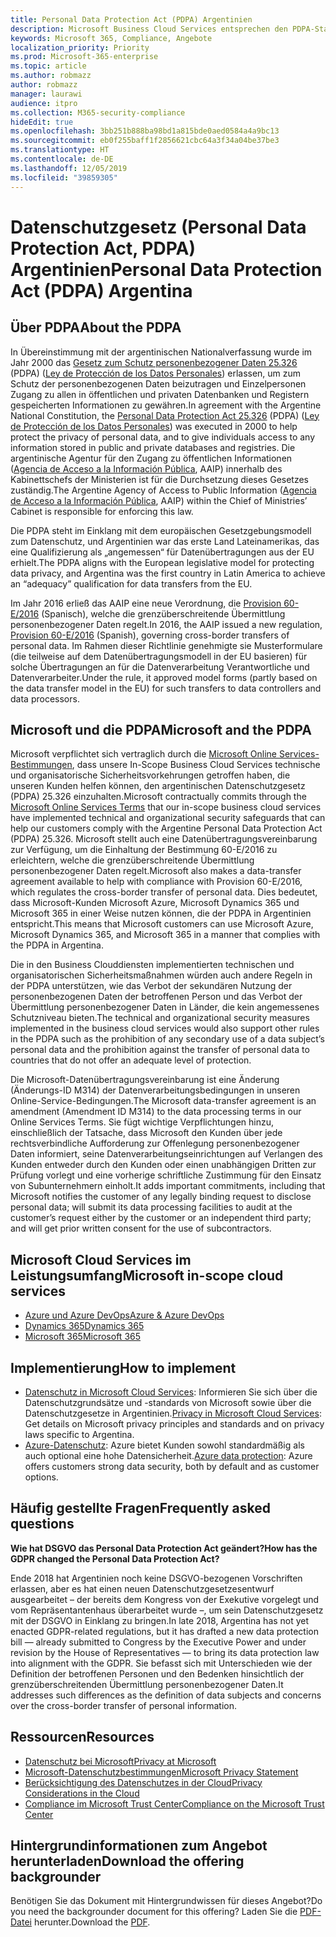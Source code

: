 ```yaml
---
title: Personal Data Protection Act (PDPA) Argentinien
description: Microsoft Business Cloud Services entsprechen den PDPA-Standards zum Schutz der personenbezogenen Daten.
keywords: Microsoft 365, Compliance, Angebote
localization_priority: Priority
ms.prod: Microsoft-365-enterprise
ms.topic: article
ms.author: robmazz
author: robmazz
manager: laurawi
audience: itpro
ms.collection: M365-security-compliance
hideEdit: true
ms.openlocfilehash: 3bb251b888ba98bd1a815bde0aed0584a4a9bc13
ms.sourcegitcommit: eb0f255baff1f2856621cbc64a3f34a04be37be3
ms.translationtype: HT
ms.contentlocale: de-DE
ms.lasthandoff: 12/05/2019
ms.locfileid: "39859305"
---
```

# <a name="personal-data-protection-act-pdpa-argentina"></a><span data-ttu-id="5f54a-104">Datenschutzgesetz (Personal Data Protection Act, PDPA) Argentinien</span><span class="sxs-lookup"><span data-stu-id="5f54a-104">Personal Data Protection Act (PDPA) Argentina</span></span>

## <a name="about-the-pdpa"></a><span data-ttu-id="5f54a-105">Über PDPA</span><span class="sxs-lookup"><span data-stu-id="5f54a-105">About the PDPA</span></span>

<span data-ttu-id="5f54a-106">In Übereinstimmung mit der argentinischen Nationalverfassung wurde im Jahr 2000 das [Gesetz zum Schutz personenbezogener Daten 25.326](https://unpan1.un.org/intradoc/groups/public/documents/un-dpadm/unpan044147.pdf) (PDPA) ([Ley de Protección de los Datos Personales](http://servicios.infoleg.gob.ar/infolegInternet/anexos/60000-64999/64790/norma.htm)) erlassen, um zum Schutz der personenbezogenen Daten beizutragen und Einzelpersonen Zugang zu allen in öffentlichen und privaten Datenbanken und Registern gespeicherten Informationen zu gewähren.</span><span class="sxs-lookup"><span data-stu-id="5f54a-106">In agreement with the Argentine National Constitution, the [Personal Data Protection Act 25.326](https://unpan1.un.org/intradoc/groups/public/documents/un-dpadm/unpan044147.pdf) (PDPA) ([Ley de Protección de los Datos Personales](http://servicios.infoleg.gob.ar/infolegInternet/anexos/60000-64999/64790/norma.htm)) was executed in 2000 to help protect the privacy of personal data, and to give individuals access to any information stored in public and private databases and registries.</span></span> <span data-ttu-id="5f54a-107">Die argentinische Agentur für den Zugang zu öffentlichen Informationen ([Agencia de Acceso a la Información Pública](https://www.argentina.gob.ar/aaip), AAIP) innerhalb des Kabinettschefs der Ministerien ist für die Durchsetzung dieses Gesetzes zuständig.</span><span class="sxs-lookup"><span data-stu-id="5f54a-107">The Argentine Agency of Access to Public Information ([Agencia de Acceso a la Información Pública](https://www.argentina.gob.ar/aaip), AAIP) within the Chief of Ministries’ Cabinet is responsible for enforcing this law.</span></span>

<span data-ttu-id="5f54a-108">Die PDPA steht im Einklang mit dem europäischen Gesetzgebungsmodell zum Datenschutz, und Argentinien war das erste Land Lateinamerikas, das eine Qualifizierung als „angemessen“ für Datenübertragungen aus der EU erhielt.</span><span class="sxs-lookup"><span data-stu-id="5f54a-108">The PDPA aligns with the European legislative model for protecting data privacy, and Argentina was the first country in Latin America to achieve an “adequacy” qualification for data transfers from the EU.</span></span>

<span data-ttu-id="5f54a-109">Im Jahr 2016 erließ das AAIP eine neue Verordnung, die [Provision 60-E/2016](http://servicios.infoleg.gob.ar/infolegInternet/anexos/265000-269999/267922/norma.htm) (Spanisch), welche die grenzüberschreitende Übermittlung personenbezogener Daten regelt.</span><span class="sxs-lookup"><span data-stu-id="5f54a-109">In 2016, the AAIP issued a new regulation, [Provision 60-E/2016](http://servicios.infoleg.gob.ar/infolegInternet/anexos/265000-269999/267922/norma.htm) (Spanish), governing cross-border transfers of personal data.</span></span> <span data-ttu-id="5f54a-110">Im Rahmen dieser Richtlinie genehmigte sie Musterformulare (die teilweise auf dem Datenübertragungsmodell in der EU basieren) für solche Übertragungen an für die Datenverarbeitung Verantwortliche und Datenverarbeiter.</span><span class="sxs-lookup"><span data-stu-id="5f54a-110">Under the rule, it approved model forms (partly based on the data transfer model in the EU) for such transfers to data controllers and data processors.</span></span>

## <a name="microsoft-and-the-pdpa"></a><span data-ttu-id="5f54a-111">Microsoft und die PDPA</span><span class="sxs-lookup"><span data-stu-id="5f54a-111">Microsoft and the PDPA</span></span>

<span data-ttu-id="5f54a-112">Microsoft verpflichtet sich vertraglich durch die [Microsoft Online Services-Bestimmungen](https://www.microsoftvolumelicensing.com/DocumentSearch.aspx?Mode=3&DocumentTypeId=31), dass unsere In-Scope Business Cloud Services technische und organisatorische Sicherheitsvorkehrungen getroffen haben, die unseren Kunden helfen können, den argentinischen Datenschutzgesetz (PDPA) 25.326 einzuhalten.</span><span class="sxs-lookup"><span data-stu-id="5f54a-112">Microsoft contractually commits through the [Microsoft Online Services Terms](https://www.microsoftvolumelicensing.com/DocumentSearch.aspx?Mode=3&DocumentTypeId=31) that our in-scope business cloud services have implemented technical and organizational security safeguards that can help our customers comply with the Argentine Personal Data Protection Act (PDPA) 25.326.</span></span> <span data-ttu-id="5f54a-113">Microsoft stellt auch eine Datenübertragungsvereinbarung zur Verfügung, um die Einhaltung der Bestimmung 60-E/2016 zu erleichtern, welche die grenzüberschreitende Übermittlung personenbezogener Daten regelt.</span><span class="sxs-lookup"><span data-stu-id="5f54a-113">Microsoft also makes a data-transfer agreement available to help with compliance with Provision 60-E/2016, which regulates the cross-border transfer of personal data.</span></span> <span data-ttu-id="5f54a-114">Dies bedeutet, dass Microsoft-Kunden Microsoft Azure, Microsoft Dynamics 365 und Microsoft 365 in einer Weise nutzen können, die der PDPA in Argentinien entspricht.</span><span class="sxs-lookup"><span data-stu-id="5f54a-114">This means that Microsoft customers can use Microsoft Azure, Microsoft Dynamics 365, and Microsoft 365 in a manner that complies with the PDPA in Argentina.</span></span>

<span data-ttu-id="5f54a-115">Die in den Business Clouddiensten implementierten technischen und organisatorischen Sicherheitsmaßnahmen würden auch andere Regeln in der PDPA unterstützen, wie das Verbot der sekundären Nutzung der personenbezogenen Daten der betroffenen Person und das Verbot der Übermittlung personenbezogener Daten in Länder, die kein angemessenes Schutzniveau bieten.</span><span class="sxs-lookup"><span data-stu-id="5f54a-115">The technical and organizational security measures implemented in the business cloud services would also support other rules in the PDPA such as the prohibition of any secondary use of a data subject’s personal data and the prohibition against the transfer of personal data to countries that do not offer an adequate level of protection.</span></span>

<span data-ttu-id="5f54a-116">Die Microsoft-Datenübertragungsvereinbarung ist eine Änderung (Änderungs-ID M314) der Datenverarbeitungsbedingungen in unseren Online-Service-Bedingungen.</span><span class="sxs-lookup"><span data-stu-id="5f54a-116">The Microsoft data-transfer agreement is an amendment (Amendment ID M314) to the data processing terms in our Online Services Terms.</span></span> <span data-ttu-id="5f54a-117">Sie fügt wichtige Verpflichtungen hinzu, einschließlich der Tatsache, dass Microsoft den Kunden über jede rechtsverbindliche Aufforderung zur Offenlegung personenbezogener Daten informiert, seine Datenverarbeitungseinrichtungen auf Verlangen des Kunden entweder durch den Kunden oder einen unabhängigen Dritten zur Prüfung vorlegt und eine vorherige schriftliche Zustimmung für den Einsatz von Subunternehmern einholt.</span><span class="sxs-lookup"><span data-stu-id="5f54a-117">It adds important commitments, including that Microsoft notifies the customer of any legally binding request to disclose personal data; will submit its data processing facilities to audit at the customer’s request either by the customer or an independent third party; and will get prior written consent for the use of subcontractors.</span></span>

## <a name="microsoft-in-scope-cloud-services"></a><span data-ttu-id="5f54a-118">Microsoft Cloud Services im Leistungsumfang</span><span class="sxs-lookup"><span data-stu-id="5f54a-118">Microsoft in-scope cloud services</span></span>

- [<span data-ttu-id="5f54a-119">Azure und Azure DevOps</span><span class="sxs-lookup"><span data-stu-id="5f54a-119">Azure & Azure DevOps</span></span>](https://gallery.technet.microsoft.com/Overview-of-Azure-c1be3942)
- [<span data-ttu-id="5f54a-120">Dynamics 365</span><span class="sxs-lookup"><span data-stu-id="5f54a-120">Dynamics 365</span></span>](https://download.microsoft.com/download/E/1/9/E1977163-7A86-4812-AC18-C03ADC958AAF/Microsoft_Dynamics_365_Cloud_Service_Compliance_Datasheet.pdf)
- [<span data-ttu-id="5f54a-121">Microsoft 365</span><span class="sxs-lookup"><span data-stu-id="5f54a-121">Microsoft 365</span></span>](https://servicetrust.microsoft.com/ViewPage/TrustDocuments?command=Download&downloadType=Document&downloadId=9f756cce-b15d-45a9-94d7-6a583dee4401&docTab=6d000410-c9e9-11e7-9a91-892aae8839ad_Compliance_Guides)

## <a name="how-to-implement"></a><span data-ttu-id="5f54a-122">Implementierung</span><span class="sxs-lookup"><span data-stu-id="5f54a-122">How to implement</span></span>

- <span data-ttu-id="5f54a-123">[Datenschutz in Microsoft Cloud Services](https://www.microsoft.com/download/details.aspx?id=55710): Informieren Sie sich über die Datenschutzgrundsätze und -standards von Microsoft sowie über die Datenschutzgesetze in Argentinien.</span><span class="sxs-lookup"><span data-stu-id="5f54a-123">[Privacy in Microsoft Cloud Services](https://www.microsoft.com/download/details.aspx?id=55710): Get details on Microsoft privacy principles and standards and on privacy laws specific to Argentina.</span></span>  
- <span data-ttu-id="5f54a-124">[Azure-Datenschutz](https://docs.microsoft.com/azure/security/azure-protection-of-customer-data): Azure bietet Kunden sowohl standardmäßig als auch optional eine hohe Datensicherheit.</span><span class="sxs-lookup"><span data-stu-id="5f54a-124">[Azure data protection](https://docs.microsoft.com/azure/security/azure-protection-of-customer-data): Azure offers customers strong data security, both by default and as customer options.</span></span>

## <a name="frequently-asked-questions"></a><span data-ttu-id="5f54a-125">Häufig gestellte Fragen</span><span class="sxs-lookup"><span data-stu-id="5f54a-125">Frequently asked questions</span></span>

<span data-ttu-id="5f54a-126">**Wie hat DSGVO das Personal Data Protection Act geändert?**</span><span class="sxs-lookup"><span data-stu-id="5f54a-126">**How has the GDPR changed the Personal Data Protection Act?**</span></span>

<span data-ttu-id="5f54a-127">Ende 2018 hat Argentinien noch keine DSGVO-bezogenen Vorschriften erlassen, aber es hat einen neuen Datenschutzgesetzesentwurf ausgearbeitet – der bereits dem Kongress von der Exekutive vorgelegt und vom Repräsentantenhaus überarbeitet wurde –, um sein Datenschutzgesetz mit der DSGVO in Einklang zu bringen.</span><span class="sxs-lookup"><span data-stu-id="5f54a-127">In late 2018, Argentina has not yet enacted GDPR-related regulations, but it has drafted a new data protection bill — already submitted to Congress by the Executive Power and under revision by the House of Representatives — to bring its data protection law into alignment with the GDPR.</span></span> <span data-ttu-id="5f54a-128">Sie befasst sich mit Unterschieden wie der Definition der betroffenen Personen und den Bedenken hinsichtlich der grenzüberschreitenden Übermittlung personenbezogener Daten.</span><span class="sxs-lookup"><span data-stu-id="5f54a-128">It addresses such differences as the definition of data subjects and concerns over the cross-border transfer of personal information.</span></span>

## <a name="resources"></a><span data-ttu-id="5f54a-129">Ressourcen</span><span class="sxs-lookup"><span data-stu-id="5f54a-129">Resources</span></span>

- [<span data-ttu-id="5f54a-130">Datenschutz bei Microsoft</span><span class="sxs-lookup"><span data-stu-id="5f54a-130">Privacy at Microsoft</span></span>](https://privacy.microsoft.com)
- [<span data-ttu-id="5f54a-131">Microsoft-Datenschutzbestimmungen</span><span class="sxs-lookup"><span data-stu-id="5f54a-131">Microsoft Privacy Statement</span></span>](https://privacy.microsoft.com/privacystatement)
- [<span data-ttu-id="5f54a-132">Berücksichtigung des Datenschutzes in der Cloud</span><span class="sxs-lookup"><span data-stu-id="5f54a-132">Privacy Considerations in the Cloud</span></span>](https://download.microsoft.com/download/0/9/D/09DE47F6-F9E5-4C14-B9E8-E8119A130ACC/Privacy_considerations_in_the_cloud.pdf)
- [<span data-ttu-id="5f54a-133">Compliance im Microsoft Trust Center</span><span class="sxs-lookup"><span data-stu-id="5f54a-133">Compliance on the Microsoft Trust Center</span></span>](https://www.microsoft.com/trust-center/compliance/compliance-overview)

## <a name="download-the-offering-backgrounder"></a><span data-ttu-id="5f54a-134">Hintergrundinformationen zum Angebot herunterladen</span><span class="sxs-lookup"><span data-stu-id="5f54a-134">Download the offering backgrounder</span></span>

<span data-ttu-id="5f54a-135">Benötigen Sie das Dokument mit Hintergrundwissen für dieses Angebot?</span><span class="sxs-lookup"><span data-stu-id="5f54a-135">Do you need the backgrounder document for this offering?</span></span> <span data-ttu-id="5f54a-136">Laden Sie die [PDF-Datei](https://download.microsoft.com/download/7/0/1/7018F836-AE7C-4E98-8159-C6AA04D803CB/PDPA-Compliance.pdf) herunter.</span><span class="sxs-lookup"><span data-stu-id="5f54a-136">Download the [PDF](https://download.microsoft.com/download/7/0/1/7018F836-AE7C-4E98-8159-C6AA04D803CB/PDPA-Compliance.pdf).</span></span>
